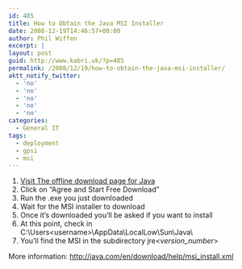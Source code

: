 ```yaml
---
id: 485
title: How to Obtain the Java MSI Installer
date: 2008-12-19T14:46:57+00:00
author: Phil Wiffen
excerpt: |
layout: post
guid: http://www.kabri.uk/?p=485
permalink: /2008/12/19/how-to-obtain-the-java-msi-installer/
aktt_notify_twitter:
  - 'no'
  - 'no'
  - 'no'
  - 'no'
  - 'no'
categories:
  - General IT
tags:
  - deployment
  - gpsi
  - msi
---
```

  1. [Visit The offline download page for Java](http://www.java.com/winoffline_installer/)
  2. Click on &#8220;Agree and Start Free Download&#8221;
  3. Run the .exe you just downloaded
  4. Wait for the MSI installer to download
  5. Once it&#8217;s downloaded you&#8217;ll be asked if you want to install
  6. At this point, check in C:\Users\<username>\AppData\LocalLow\Sun\Java\
  7. You&#8217;ll find the MSI in the subdirectory jre<_version_number_>

More information: <http://java.com/en/download/help/msi_install.xml>